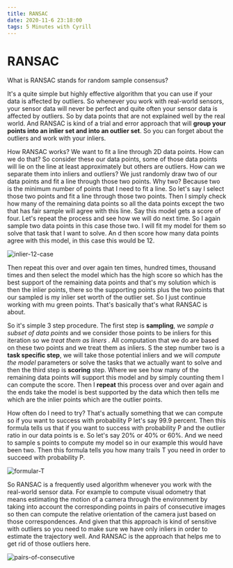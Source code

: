 ```yaml
---
title: RANSAC
date: 2020-11-6 23:18:00
tags: 5 Minutes with Cyrill
---
```


# RANSAC

What is RANSAC  stands for random sample consensus?

It's a quite simple but highly effective algorithm that you can use if your data is affected by outliers. So whenever you work with real-world sensors, your sensor data will never be perfect and quite often your sensor data is affected by outliers. So by data points that are not explained well by the real world. And RANSAC is kind of a trial and error approach that will **group your points into an inlier set and into an outlier set**. So you can forget about the outliers and work with your inliers. 

How RANSAC works?  We want to fit a line through 2D data points. How can we do that? So consider these our data points, some of those data points will lie on the line at least approximately but others are outliers. How can we separate them into inliers and outliers? We just randomly draw two of our data points and fit a line through those two points. Why two? Because two is the minimum number of points that I need to fit a line. So let's say I select those two points and fit a line through those two points. Then I simply check how many of the remaining data points so all the data points except the two that has fair sample will agree with this line. Say this model gets a score of four. Let's repeat the process and see how we will do next time. So I again sample two data points in this case those two. I will fit my model for them so solve that task that I want to solve. An d then score how many data points agree with this model, in this case this would be 12. 

![inlier-12-case](inlier-12-case.png)

Then repeat this over and over again ten times, hundred times, thousand times and then select the model which has the high score so which has the best support of the remaining data points and that's my solution which is then the inlier points, there so the supporting points plus the two points that our sampled is my inlier set worth of the outlier set. So I just continue working with mu green points. That's basically that's what RANSAC is about. 

So it's simple 3 step procedure. The first step is **sampling**, we *sample a subset of data points* and we consider those points to be inliers for this iteration so we *treat them as liners* . All computation that we do are based on these two points and we treat them as inliers. S the step number two is a **task specific step**, we will take those potential inliers and we will *compute the model* parameters or solve the tasks that we actually want to solve and then the third step is **scoring** step. Where we see how many of the remaining data points will support this model and by simply counting them I can compute the score. Then I **repeat** this process over and over again and the ends take the model is best supported by the data which then tells me which are the inlier points which are the outlier points.

How often do I need to try? That's actually something that we can compute so if you want to success with probability P let's say 99.9 percent. Then this formula tells us that if you want to success with probability P and the outlier ratio in our data points is e. So let's say 20% or 40% or 60%. And we need to sample s points to compute my model so in our example this would have been two. Then this formula tells you how many trails T you need in order to succeed with probability  P.

![formular-T](formular-T.png)

So RANSAC is a frequently used algorithm whenever you work with the real-world sensor data. For example to compute visual odometry that means estimating the motion of a camera through the environment by taking into account the corresponding points in pairs of consecutive images so then can compute the relative orientation of the camera just based on those correspondences. And given that this approach is kind of sensitive with outliers so you need to make sure we have only inliers in order to estimate the trajectory well. And RANSAC is the approach that helps me to get rid of those outliers here.

 ![pairs-of-consecutive](pairs-of-consecutive.png)